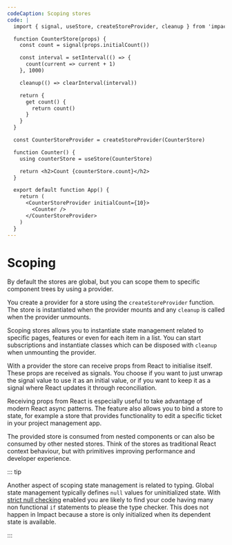```yaml
---
codeCaption: Scoping stores
code: |
  import { signal, useStore, createStoreProvider, cleanup } from 'impact-react'

  function CounterStore(props) {
    const count = signal(props.initialCount())

    const interval = setInterval(() => {
      count(current => current + 1)
    }, 1000)

    cleanup(() => clearInterval(interval))

    return {
      get count() {
        return count()
      }
    }
  }

  const CounterStoreProvider = createStoreProvider(CounterStore)

  function Counter() {
    using counterStore = useStore(CounterStore)

    return <h2>Count {counterStore.count}</h2>
  }

  export default function App() {
    return (
      <CounterStoreProvider initialCount={10}>
        <Counter />
      </CounterStoreProvider>
    )
  }
---
```


# Scoping

<ClientOnly>
 <Playground />
</ClientOnly>

By default the stores are global, but you can scope them to specific component trees by using a provider.

You create a provider for a store using the `createStoreProvider` function. The store is instantiated when the provider mounts and any `cleanup` is called when the provider unmounts.

Scoping stores allows you to instantiate state management related to specific pages, features or even for each item in a list. You can start subscriptions and instantiate classes which can be disposed with `cleanup` when unmounting the provider.

With a provider the store can receive props from React to initialise itself. These props are received as signals. You choose if you want to just unwrap the signal value to use it as an initial value, or if you want to keep it as a signal where React updates it through reconciliation.

Receiving props from React is especially useful to take advantage of modern React async patterns. The feature also allows you to bind a store to state, for example a store that provides functionality to edit a specific ticket in your project management app.

The provided store is consumed from nested components or can also be consumed by other nested stores. Think of the stores as traditional React context behaviour, but with primitives improving performance and developer experience.

::: tip

Another aspect of scoping state management is related to typing. Global state management typically defines `null` values for uninitialized state. With [strict null checking](https://www.typescriptlang.org/tsconfig/strictNullChecks.html) enabled you are likely to find your code having many non functional `if` statements to please the type checker. This does not happen in Impact because a store is only initialized when its dependent state is available.

:::
